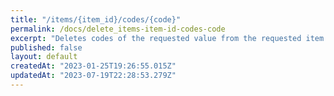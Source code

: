 ```yaml
---
title: "/items/{item_id}/codes/{code}"
permalink: /docs/delete_items-item-id-codes-code
excerpt: "Deletes codes of the requested value from the requested item.  If `type` is not specified, all codes with the requested code value will be deleted."
published: false
layout: default
createdAt: "2023-01-25T19:26:55.015Z"
updatedAt: "2023-07-19T22:28:53.279Z"
---
```

